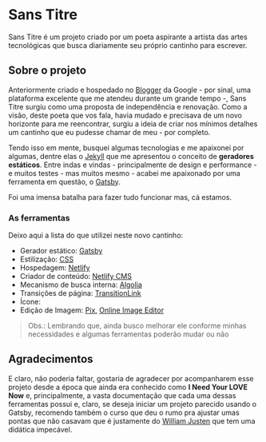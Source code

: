 # Sans Titre

Sans Titre é um projeto criado por um poeta aspirante a artista das artes tecnológicas que busca diariamente seu próprio cantinho para escrever.

## Sobre o projeto

Anteriormente criado e hospedado no [Blogger](https://www.blogger.com/about/) da Google - por sinal, uma plataforma excelente que me atendeu durante um grande tempo -, Sans Titre surgiu como uma proposta de independência e renovação.
Como a visão, deste poeta que vos fala, havia mudado e precisava de um novo horizonte para me reencontrar, surgiu a ideia de criar nos mínimos detalhes um cantinho que eu pudesse chamar de meu - por completo.

Tendo isso em mente, busquei algumas tecnologias e me apaixonei por algumas, dentre elas o [Jekyll](https://jekyllrb.com) que me apresentou o conceito de **geradores estáticos**. Entre indas e vindas - principalmente de design e performance - e muitos testes - mas muitos mesmo - acabei me apaixonado por uma ferramenta em questão, o [Gatsby](https://www.gatsbyjs.org).

Foi uma imensa batalha para fazer tudo funcionar mas, cá estamos.

### As ferramentas

Deixo aqui a lista do que utilizei neste novo cantinho:

- Gerador estático: [Gatsby](https://www.gatsbyjs.org)
- Estilização: [CSS](https://developer.mozilla.org/pt-BR/docs/Web/CSS)
- Hospedagem: [Netlify](https://www.netlify.com)
- Criador de conteúdo: [Netlify CMS](https://www.netlifycms.org)
- Mecanismo de busca interna: [Algolia](https://www.algolia.com)
- Transições de página: [TransitionLink](https://transitionlink.tylerbarnes.ca/docs/)
- Ícone:
- Edição de Imagem: [Pix](https://github.com/linuxmint/pix), [Online Image Editor](https://www.online-image-editor.com/?language=portuguese)

> Obs.: Lembrando que, ainda busco melhorar ele conforme minhas necessidades e algumas ferramentas poderão mudar ou não

## Agradecimentos

E claro, não poderia faltar, gostaria de agradecer por acompanharem esse projeto desde a época que ainda era conhecido como **I Need Your LOVE Now** e, principalmente, a vasta documentação que cada uma dessas ferramentas possui e, claro, se deseja iniciar um projeto parecido usando o Gatsby, recomendo também o curso que deu o rumo pra ajustar umas pontas que não casavam que é justamente do [William Justen](https://willianjusten.com.br) que tem uma didática impecável.
